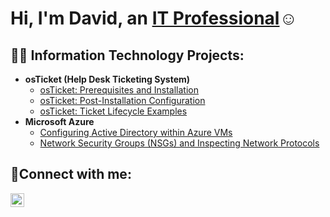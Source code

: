 <h1>Hi, I'm David, an <a href="https://linkedin.com/in/david-bonner-a0537a287">IT Professional</a>☺</h1>

<h2>👨‍💻 Information Technology Projects:</h2>

- <b>osTicket (Help Desk Ticketing System)</b>
  - [osTicket: Prerequisites and Installation](https://github.com/David-Bonner/osticket-prereqs)
  - [osTicket: Post-Installation Configuration](https://github.com/David-Bonner/post-install-config)
  - [osTicket: Ticket Lifecycle Examples](https://github.com/David-Bonner/ticket-lifecycle)
- <b>Microsoft Azure</b>
  - [Configuring Active Directory within Azure VMs](https://github.com/David-Bonner/configure-ad)
  - [Network Security Groups (NSGs) and Inspecting Network Protocols](https://github.com/David-Bonner/azure-network-protocols)

<h2>🤳Connect with me:</h2>

[<img align="left" alt="Josh | LinkedIn" width="22px" src="https://cdn.jsdelivr.net/npm/simple-icons@v3/icons/linkedin.svg" />][linkedin]

[linkedin]: https://www.linkedin.com/in/david-bonner-a0537a287/
